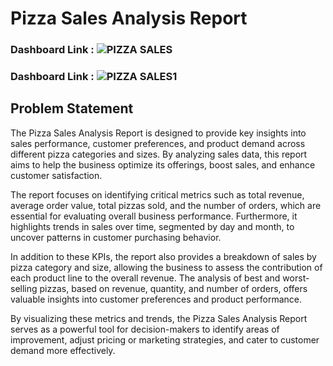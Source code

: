 # Pizza Sales Analysis Report

### Dashboard Link : ![PIZZA SALES](https://github.com/user-attachments/assets/0192bda3-305b-4e57-93a4-1299f540e870)

### Dashboard Link : ![PIZZA SALES1](https://github.com/user-attachments/assets/e1040977-78bf-4488-ba54-618c7cb34d8b)


## Problem Statement

The Pizza Sales Analysis Report is designed to provide key insights into sales performance, customer preferences, and product demand across different pizza categories and sizes. By analyzing sales data, this report aims to help the business optimize its offerings, boost sales, and enhance customer satisfaction.

The report focuses on identifying critical metrics such as total revenue, average order value, total pizzas sold, and the number of orders, which are essential for evaluating overall business performance. Furthermore, it highlights trends in sales over time, segmented by day and month, to uncover patterns in customer purchasing behavior.

In addition to these KPIs, the report also provides a breakdown of sales by pizza category and size, allowing the business to assess the contribution of each product line to the overall revenue. The analysis of best and worst-selling pizzas, based on revenue, quantity, and number of orders, offers valuable insights into customer preferences and product performance.

By visualizing these metrics and trends, the Pizza Sales Analysis Report serves as a powerful tool for decision-makers to identify areas of improvement, adjust pricing or marketing strategies, and cater to customer demand more effectively.
